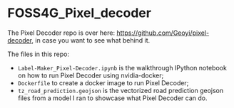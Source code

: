 # FOSS4G_Pixel_decoder

The Pixel Decoder repo is over here: https://github.com/Geoyi/pixel-decoder, in case you want to see what behind it. 

The files in this repo: 

- `Label-Maker_Pixel-Decoder.ipynb` is the walkthrough IPython notebook on how to run Pixel Decoder using nvidia-docker; 
- `Dockerfile` to create a docker image to run Pixel Decoder;
- `tz_road_prediction.geojson` is the vectorized road prediction geojson files from a model I ran to showcase what Pixel Decoder can do. 

